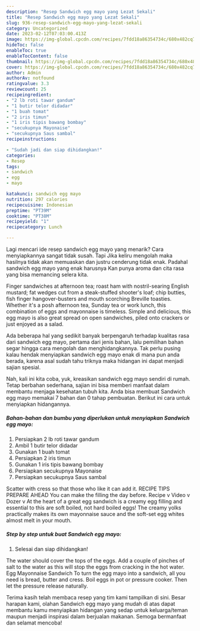 ```yaml
---
description: "Resep Sandwich egg mayo yang Lezat Sekali"
title: "Resep Sandwich egg mayo yang Lezat Sekali"
slug: 936-resep-sandwich-egg-mayo-yang-lezat-sekali
category: Uncategorized
date: 2023-02-12T07:03:00.413Z
image: https://img-global.cpcdn.com/recipes/7fdd18a86354734c/680x482cq70/sandwich-egg-mayo-foto-resep-utama.jpg
hideToc: false
enableToc: true
enableTocContent: false
thumbnail: https://img-global.cpcdn.com/recipes/7fdd18a86354734c/680x482cq70/sandwich-egg-mayo-foto-resep-utama.jpg
cover: https://img-global.cpcdn.com/recipes/7fdd18a86354734c/680x482cq70/sandwich-egg-mayo-foto-resep-utama.jpg
author: Admin
authorAv: notfound
ratingvalue: 3.3
reviewcount: 25
recipeingredient:
- "2 lb roti tawar gandum"
- "1 butir telor didadar"
- "1 buah tomat"
- "2 iris timun"
- "1 iris tipis bawang bombay"
- "secukupnya Mayonaise"
- "secukupnya Saus sambal"
recipeinstructions:

- "Sudah jadi dan siap dihidangkan!"
categories:
- Resep
tags:
- sandwich
- egg
- mayo

katakunci: sandwich egg mayo 
nutrition: 297 calories
recipecuisine: Indonesian
preptime: "PT39M"
cooktime: "PT38M"
recipeyield: "1"
recipecategory: Lunch

---
```



Lagi mencari ide resep sandwich egg mayo yang menarik? Cara menyiapkannya sangat tidak susah. Tapi Jika keliru mengolah maka hasilnya tidak akan memuaskan dan justru cenderung tidak enak. Padahal sandwich egg mayo yang enak harusnya Kan punya aroma dan cita rasa yang bisa memancing selera kita.


Finger sandwiches at afternoon tea; roast ham with nostril-searing English mustard; fat wedges cut from a steak-stuffed shooter&#39;s loaf; chip butties, fish finger hangover-busters and mouth scorching Breville toasties. Whether it&#39;s a posh afternoon tea, Sunday tea or work lunch, this combination of eggs and mayonnaise is timeless. Simple and delicious, this egg mayo is also great spread on open sandwiches, piled onto crackers or just enjoyed as a salad.

Ada beberapa hal yang sedikit banyak berpengaruh terhadap kualitas rasa dari sandwich egg mayo, pertama dari jenis bahan, lalu pemilihan bahan segar hingga cara mengolah dan menghidangkannya. Tak perlu pusing kalau hendak menyiapkan sandwich egg mayo enak di mana pun anda berada, karena asal sudah tahu triknya maka hidangan ini dapat menjadi sajian spesial.


Nah, kali ini kita coba, yuk, kreasikan sandwich egg mayo sendiri di rumah. Tetap berbahan sederhana, sajian ini bisa memberi manfaat dalam membantu menjaga kesehatan tubuh kita. Anda bisa membuat Sandwich egg mayo memakai 7 bahan dan 0 tahap pembuatan. Berikut ini cara untuk menyiapkan hidangannya.

<!--inarticleads1-->

##### Bahan-bahan dan bumbu yang diperlukan untuk menyiapkan Sandwich egg mayo:

1. Persiapkan 2 lb roti tawar gandum
1. Ambil 1 butir telor didadar
1. Gunakan 1 buah tomat
1. Persiapkan 2 iris timun
1. Gunakan 1 iris tipis bawang bombay
1. Persiapkan secukupnya Mayonaise
1. Persiapkan secukupnya Saus sambal


Scatter with cress so that those who like it can add it. RECIPE TIPS PREPARE AHEAD You can make the filling the day before. Recipe v Video v Dozer v At the heart of a great egg sandwich is a creamy egg filling and essential to this are soft boiled, not hard boiled eggs! The creamy yolks practically makes its own mayonnaise sauce and the soft-set egg whites almost melt in your mouth. 

<!--inarticleads2-->

##### Step by step untuk buat Sandwich egg mayo:


1. Selesai dan siap dihidangkan!

The water should cover the tops of the eggs. Add a couple of pinches of salt to the water as this will stop the eggs from cracking in the hot water. Egg Mayonnaise Sandwich To turn the egg mayo into a sandwich, all you need is bread, butter and cress. Boil eggs in pot or pressure cooker. Then let the pressure release naturally. 

Terima kasih telah membaca resep yang tim kami tampilkan di sini. Besar harapan kami, olahan Sandwich egg mayo yang mudah di atas dapat membantu kamu menyiapkan hidangan yang sedap untuk keluarga/teman maupun menjadi inspirasi dalam berjualan makanan. Semoga bermanfaat dan selamat mencoba!
